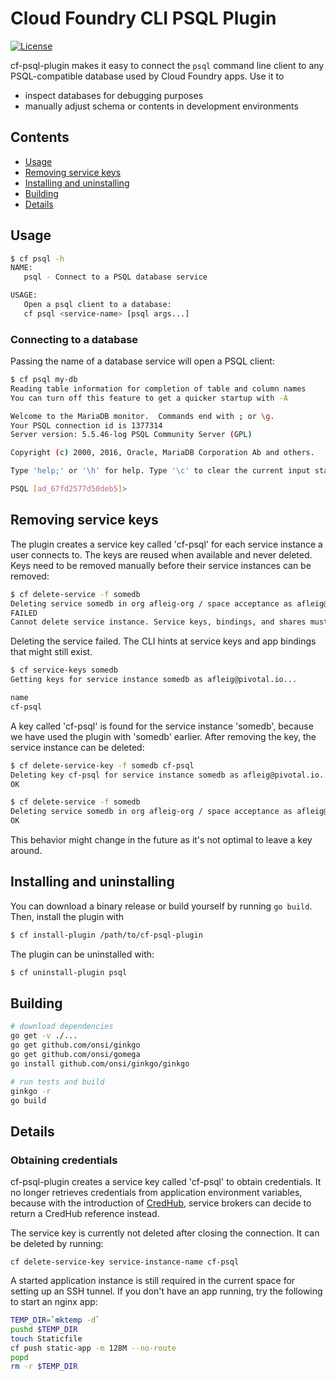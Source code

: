 # Cloud Foundry CLI PSQL Plugin

[![License](https://img.shields.io/badge/License-Apache%202.0-blue.svg)](https://github.com/jaecktec/cf-psql-plugin/blob/master/LICENSE)

cf-psql-plugin makes it easy to connect the `psql` command line client to any PSQL-compatible database used by
Cloud Foundry apps. Use it to

* inspect databases for debugging purposes
* manually adjust schema or contents in development environments

## Contents

* [Usage](#usage)
* [Removing service keys](#removing-service-keys)
* [Installing and uninstalling](#installing-and-uninstalling)
* [Building](#building)
* [Details](#details)

## Usage

```bash
$ cf psql -h
NAME:
   psql - Connect to a PSQL database service

USAGE:
   Open a psql client to a database:
   cf psql <service-name> [psql args...]
```

### Connecting to a database

Passing the name of a database service will open a PSQL client:

```bash
$ cf psql my-db
Reading table information for completion of table and column names
You can turn off this feature to get a quicker startup with -A

Welcome to the MariaDB monitor.  Commands end with ; or \g.
Your PSQL connection id is 1377314
Server version: 5.5.46-log PSQL Community Server (GPL)

Copyright (c) 2000, 2016, Oracle, MariaDB Corporation Ab and others.

Type 'help;' or '\h' for help. Type '\c' to clear the current input statement.

PSQL [ad_67fd2577d50deb5]> 
```

## Removing service keys

The plugin creates a service key called 'cf-psql' for each service instance a user connects to. The keys are reused
when available and never deleted. Keys need to be removed manually before their service instances can be removed:

```bash
$ cf delete-service -f somedb
Deleting service somedb in org afleig-org / space acceptance as afleig@pivotal.io...
FAILED
Cannot delete service instance. Service keys, bindings, and shares must first be deleted.
```
Deleting the service failed. The CLI hints at service keys and app bindings that might still exist.
```bash
$ cf service-keys somedb
Getting keys for service instance somedb as afleig@pivotal.io...

name
cf-psql
```
A key called 'cf-psql' is found for the service instance 'somedb', because we have used the plugin with 'somedb'
earlier. After removing the key, the service instance can be deleted:

```bash
$ cf delete-service-key -f somedb cf-psql
Deleting key cf-psql for service instance somedb as afleig@pivotal.io...
OK

$ cf delete-service -f somedb
Deleting service somedb in org afleig-org / space acceptance as afleig@pivotal.io...
OK
```

This behavior might change in the future as it's not optimal to leave a key around.

## Installing and uninstalling

You can download a binary release or build yourself by running `go build`. Then, install the plugin with

```bash
$ cf install-plugin /path/to/cf-psql-plugin
```

The plugin can be uninstalled with:

```bash
$ cf uninstall-plugin psql
```

## Building

```bash
# download dependencies
go get -v ./...
go get github.com/onsi/ginkgo
go get github.com/onsi/gomega
go install github.com/onsi/ginkgo/ginkgo

# run tests and build
ginkgo -r
go build
```

## Details

### Obtaining credentials

cf-psql-plugin creates a service key called 'cf-psql' to obtain credentials. It no longer retrieves credentials from
application environment variables, because with the introduction of [CredHub](https://github.com/cloudfoundry-incubator/credhub/blob/master/docs/secure-service-credentials.md),
service brokers can decide to return a CredHub reference instead.

The service key is currently not deleted after closing the connection. It can be deleted by running:

```
cf delete-service-key service-instance-name cf-psql
```

A started application instance is still required in the current space for setting up an SSH tunnel. If you don't
have an app running, try the following to start an nginx app:

```bash
TEMP_DIR=`mktemp -d`
pushd $TEMP_DIR
touch Staticfile
cf push static-app -m 128M --no-route
popd
rm -r $TEMP_DIR
```
